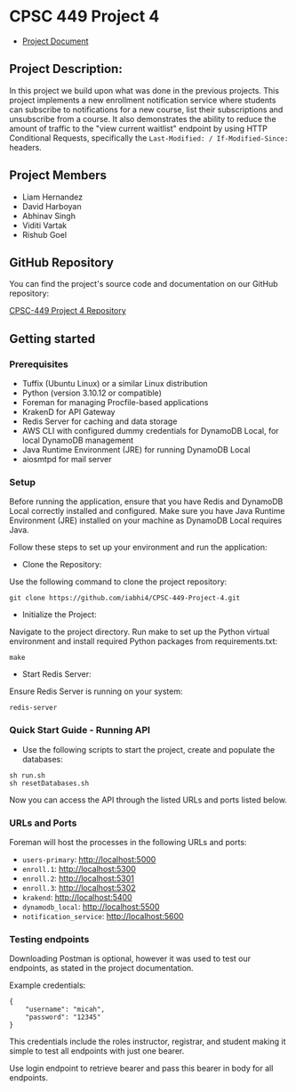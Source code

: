 # CPSC 449 Project 4

* [Project Document](https://docs.google.com/document/d/1RhQux7ky1-rQ4WXQPrFzPpx-Owis7wYj63R41sp3zXo/edit)

## Project Description:
In this project we build upon what was done in the previous projects. This project implements a new enrollment notification service where students can subscribe to notifications for a new course, list their subscriptions and unsubscribe from a course. It also demonstrates the ability to reduce the amount of traffic to the "view current waitlist" endpoint by using HTTP Conditional Requests, specifically the `Last-Modified: / If-Modified-Since:` headers.

## Project Members

- Liam Hernandez
- David Harboyan
- Abhinav Singh
- Viditi Vartak
- Rishub Goel

## GitHub Repository

You can find the project's source code and documentation on our GitHub repository:

[CPSC-449 Project 4 Repository](https://github.com/iabhi4/CPSC-449-Project-4)

## Getting started

### Prerequisites

- Tuffix (Ubuntu Linux) or a similar Linux distribution
- Python (version 3.10.12 or compatible)
- Foreman for managing Procfile-based applications
- KrakenD for API Gateway
- Redis Server for caching and data storage
- AWS CLI with configured dummy credentials for DynamoDB Local, for local DynamoDB management
- Java Runtime Environment (JRE) for running DynamoDB Local
- aiosmtpd for mail server

### Setup
Before running the application, ensure that you have Redis and DynamoDB Local correctly installed and configured. Make sure you have Java Runtime Environment (JRE) installed on your machine as DynamoDB Local requires Java. 

Follow these steps to set up your environment and run the application:

- Clone the Repository:

Use the following command to clone the project repository:
```
git clone https://github.com/iabhi4/CPSC-449-Project-4.git
```

- Initialize the Project:

Navigate to the project directory.
Run make to set up the Python virtual environment and install required Python packages from requirements.txt:
```
make
```

- Start Redis Server:

Ensure Redis Server is running on your system:
```
redis-server
```


### Quick Start Guide - Running API

- Use the following scripts to start the project, create and populate the databases:

```
sh run.sh
sh resetDatabases.sh
```

Now you can access the API through the listed URLs and ports listed below.

### URLs and Ports

Foreman will host the processes  in the following URLs and ports:

- `users-primary`: [http://localhost:5000](http://localhost:5000)
- `enroll.1`: [http://localhost:5300](http://localhost:5000)
- `enroll.2`: [http://localhost:5301](http://localhost:5001)
- `enroll.3`: [http://localhost:5302](http://localhost:5002)
- `krakend`: [http://localhost:5400](http://localhost:5400)
- `dynamodb_local`: [http://localhost:5500](http://localhost:5500)
- `notification_service`: [http://localhost:5600](http://localhost:5600)

### Testing endpoints

Downloading Postman is optional, however it was used to test our endpoints, as stated in the project documentation.

Example credentials:

```
{
    "username": "micah",
    "password": "12345"
}
```

This credentials include the roles instructor, registrar, and student making it
simple to test all endpoints with just one bearer.

Use login endpoint to retrieve bearer and pass this bearer in body for all endpoints.
